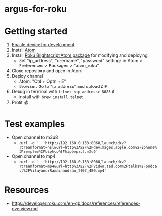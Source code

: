 # argus-for-roku

# Getting started

1. [Enable device for development](https://developer.roku.com/en-gb/docs/developer-program/getting-started/developer-setup.md)
2. Install [Atom](https://atom.io)
3. Install [Roku Brightscript Atom package](https://github.com/rokudev/atomio-package/blob/master/documentation/README.md) for modifying and deploying
   - Set "ip_address", "username", "password" settings in Atom > Preferences > Packages > "atom_roku"
4. Clone repository and open in Atom
5. Deploy channel
   - Atom: "Ctrl + Optn + E"
   - Browser: Go to "ip_address" and upload ZIP
6. Debug in terminal with `telnet <ip_address> 8085` if
   - Install with `brew install telnet`
7. Profit 💰

# Test examples
- Open channel to m3u8
   - `curl -d '' 'http://192.168.0.133:8060/launch/dev?streamformat=hsl&url=http%3A%2F%2Fdevimages.apple.com%2Fiphone%2Fsamples%2Fbipbop%2Fbipbopall.m3u8'`
- Open channel to mp4
   - `curl -d '' 'http://192.168.0.133:8060/launch/dev?streamformat=mp4&url=http%3A%2F%2Fvideo.ted.com%2Ftalks%2Fpodcast%2FVilayanurRamachandran_2007_480.mp4'`

# Resources
- https://developer.roku.com/en-gb/docs/references/references-overview.md
